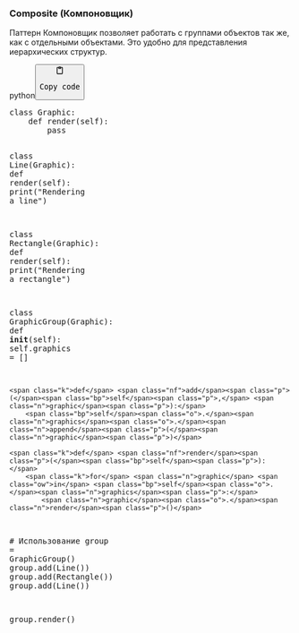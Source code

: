 <h3>Composite (Компоновщик)</h3>
<p>Паттерн Компоновщик позволяет работать с группами объектов так же, как с отдельными объектами.
Это удобно для представления иерархических структур.</p>
<div class="code-element"><div class="lang-line"><text>python</text><button class="copy-button" onclick="copyCode(this)"><svg aria-hidden="true" xmlns="http://www.w3.org/2000/svg" width="16" height="16" fill="none" viewBox="0 0 24 24"><path stroke="currentColor" stroke-linecap="round" stroke-linejoin="round" stroke-width="2" d="M15 4h3a1 1 0 0 1 1 1v15a1 1 0 0 1-1 1H6a1 1 0 0 1-1-1V5a1 1 0 0 1 1-1h3m0 3h6m-5-4v4h4V3h-4Z"/></svg><pre>Copy code</pre></button></div><div class="code"><div class="highlight"><pre><span></span><span class="k">class</span> <span class="nc">Graphic</span><span class="p">:</span>
    <span class="k">def</span> <span class="nf">render</span><span class="p">(</span><span class="bp">self</span><span class="p">):</span>
        <span class="k">pass</span>

<span class="k">class</span> <span class="nc">Line</span><span class="p">(</span><span class="n">Graphic</span><span class="p">):</span>
    <span class="k">def</span> <span class="nf">render</span><span class="p">(</span><span class="bp">self</span><span class="p">):</span>
        <span class="nb">print</span><span class="p">(</span><span class="s2">&quot;Rendering a line&quot;</span><span class="p">)</span>

<span class="k">class</span> <span class="nc">Rectangle</span><span class="p">(</span><span class="n">Graphic</span><span class="p">):</span>
    <span class="k">def</span> <span class="nf">render</span><span class="p">(</span><span class="bp">self</span><span class="p">):</span>
        <span class="nb">print</span><span class="p">(</span><span class="s2">&quot;Rendering a rectangle&quot;</span><span class="p">)</span>

<span class="k">class</span> <span class="nc">GraphicGroup</span><span class="p">(</span><span class="n">Graphic</span><span class="p">):</span>
    <span class="k">def</span> <span class="fm">__init__</span><span class="p">(</span><span class="bp">self</span><span class="p">):</span>
        <span class="bp">self</span><span class="o">.</span><span class="n">graphics</span> <span class="o">=</span> <span class="p">[]</span>

    <span class="k">def</span> <span class="nf">add</span><span class="p">(</span><span class="bp">self</span><span class="p">,</span> <span class="n">graphic</span><span class="p">):</span>
        <span class="bp">self</span><span class="o">.</span><span class="n">graphics</span><span class="o">.</span><span class="n">append</span><span class="p">(</span><span class="n">graphic</span><span class="p">)</span>

    <span class="k">def</span> <span class="nf">render</span><span class="p">(</span><span class="bp">self</span><span class="p">):</span>
        <span class="k">for</span> <span class="n">graphic</span> <span class="ow">in</span> <span class="bp">self</span><span class="o">.</span><span class="n">graphics</span><span class="p">:</span>
            <span class="n">graphic</span><span class="o">.</span><span class="n">render</span><span class="p">()</span>

<span class="c1"># Использование</span>
<span class="n">group</span> <span class="o">=</span> <span class="n">GraphicGroup</span><span class="p">()</span>
<span class="n">group</span><span class="o">.</span><span class="n">add</span><span class="p">(</span><span class="n">Line</span><span class="p">())</span>
<span class="n">group</span><span class="o">.</span><span class="n">add</span><span class="p">(</span><span class="n">Rectangle</span><span class="p">())</span>
<span class="n">group</span><span class="o">.</span><span class="n">add</span><span class="p">(</span><span class="n">Line</span><span class="p">())</span>

<span class="n">group</span><span class="o">.</span><span class="n">render</span><span class="p">()</span>
</pre></div></div></div>